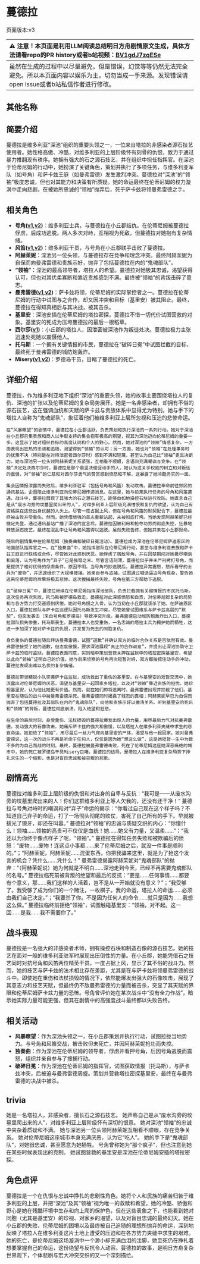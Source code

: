 # 蔓德拉
页面版本:v3
 

| :warning: 注意！本页面是利用LLM阅读总结明日方舟剧情原文生成，具体方法请看repo的PR history或者b站视频：[BV1gdJ7zqESe](https://www.bilibili.com/video/BV1gdJ7zqESe/)         |
|:----------------------------|
| 虽然在生成的过程中以尽量避免，但是错误，幻觉等等仍然无法完全避免。所以本页面内容以娱乐为主，切勿当成一手来源。发现错误请open issue或者b站私信作者进行修改。|



## 其他名称

## 简要介绍
蔓德拉是维多利亚“深池”组织的重要头领之一，一位来自塔拉的非感染者源石技艺使用者。她性格高傲、冷酷，对维多利亚的上层阶级怀有刻骨的仇恨，致力于通过暴力推翻现有秩序。她拥有强大的石之源石技艺，并在组织中担任指挥官。在深池于伦蒂尼姆的行动中，她扮演了关键角色，策划并执行了多项任务，与维多利亚军队（如号角）和萨卡兹王庭（如曼弗雷德）发生激烈冲突。蔓德拉对“深池”的“领袖”极度忠诚，但也对其能力和决策有所质疑。她的命运最终在伦蒂尼姆的权力漩涡中走向悲剧，在被她所忠诚的“领袖”抛弃后，死于萨卡兹将领曼弗雷德之手。
## 相关角色
-   **号角([v1](../chars/char_4039_horn.md),[v2](char_4039_horn.md))**：维多利亚士兵，与蔓德拉在小丘郡结仇。在伦蒂尼姆被蔓德拉俘虏，后成功逃脱。两人多次对峙，互相视为死敌，但蔓德拉对她抱有复杂情绪。
-   **风笛([v1](../chars/char_222_bpipe.md),[v2](char_222_bpipe.md))**：维多利亚干员，与号角在小丘郡联手击败了蔓德拉。
-   **阿赫茉妮**：深池另一位头领，与蔓德拉存在竞争和理念冲突。最终阿赫茉妮为自保而向曼弗雷德和贵族示好，抛弃了包括蔓德拉在内的“鬼魂部队”。
-   **“领袖”**：深池的最高领导者，塔拉人的希望。蔓德拉对她极其忠诚，渴望获得认可，但也对其优柔寡断和靠近贵族感到不满。最终被“领袖”的背叛击碎了意志。
-   **曼弗雷德([v1](../chars/extended_char_man_fu_lei_de.md),[v2](extended_char_man_fu_lei_de.md))**：萨卡兹将领，伦蒂尼姆的实际掌控者之一。蔓德拉在伦蒂尼姆的行动中试图与之合作，却又因冲突和目标（基里安）被其阻止。最终，蔓德拉在得知真相后与其决战，被其击杀。
-   **基里安**：深池安插在伦蒂尼姆的塔拉密探，蔓德拉不惜一切代价试图营救的对象。基里安的死成为压垮蔓德拉的最后一根稻草。
-   **西尔莎([v1](../chars/extended_char_xi_er_sha.md))**：小丘郡的塔拉人，因泄密被深池作为叛徒处决。蔓德拉极力主张迅速处死她以震慑他人。
-   **托马斯**：一个拥有关键情报的市民，蔓德拉在“破碎日冕”中试图拦截的目标，最终死于曼弗雷德的城防炮轰炸。
-   **Misery([v1](../chars/char_615_acspec.md),[v2](char_615_acspec.md))**：罗德岛干员，目睹了蔓德拉的死亡。
## 详细介绍
蔓德拉，作为维多利亚地下组织“深池”的重要头领，她的故事主要围绕塔拉人的复仇、深池的扩张以及伦蒂尼姆的复杂局势展开。她是一名非感染者，却拥有不俗的源石技艺，这在强调血统和天赋的萨卡兹与贵族体系中显得尤为特别。她与手下的塔拉人自称为“鬼魂部队”，象征着他们被维多利亚上层所忽视和压迫的悲惨命运。

    在“风暴瞭望”的剧情中，蔓德拉在小丘郡活跃，负责策划和执行深池的一系列行动。她对于深池在小丘郡召集贵族和商人以争取支持的集会抱有极高的期望，视其为深池迈向伦蒂尼姆的重要一步。这显示了她对组织目标的高度认同和个人的野心。然而，她对深池的“领袖”情感复杂，一方面表现出狂热的忠诚和追随，渴望得到“领袖”的认可；另一方面，她也对“领袖”在处理事务时的犹豫不决（特别是在对待泄密者西尔莎时）感到不满和轻蔑，甚至认为自己比“领袖”更具决断力。她与深池另一位头领阿赫茉妮关系紧张，互相看不顺眼，言语间充满嘲讽与竞争。在“领袖”决定处决西尔莎时，蔓德拉是那个最坚决催促动手的人，她认为这关乎权威的树立和对叛徒的震慑，对“领袖”的仁慈和对西尔莎勇气的赞赏感到愤怒和不解，这暴露了她冷酷务实的一面。

    集会因情报泄露而失败后，维多利亚驻军（包括号角和风笛）发动攻击。蔓德拉奉命前往郊区的通讯基站，企图阻止维多利亚向伦蒂尼姆传递消息。在这里，她与前来执行任务的号角和风笛遭遇。战斗中，蔓德拉展现了其强大的石之源石技艺，能够自如地操控石块进行攻防。她直言自己是从“废水沟旁的坟墓里爬出来的人”，对维多利亚上层阶级充满憎恨和复仇的欲望，认为自己有资格踩在这些出身优越的人头上。尽管一度占据上风，但在号角和风笛的默契配合下，蔓德拉最终被击败并受重伤。然而，她凭借顽强的意志重新站起，未被彻底打垮。当她发现阿赫茉妮已经捷足先登，通过通讯基站广播了深池的宣言后，蔓德拉因被利用和抢夺功劳而彻底失控，狂暴地释放源石技艺，最终在混乱中让号角和风笛得以逃脱。虽然失败告终，但她并未在小丘郡殒命。

    随后的剧情集中在伦蒂尼姆（独奏曲和破碎日冕活动）。蔓德拉成为深池在伦蒂尼姆萨迪恩区的地面部队指挥官之一。在“独奏曲”中，她指挥部队在伦蒂尼姆行动，甚至与维多利亚贵族和萨卡兹王庭进行联络或合作，尽管她对此感到厌恶。她俘虏了宿敌号角，并在囚禁期间对她极尽嘲讽和奚落，认为号角作为“弃子”已是强弩之末。尽管言语刻薄，蔓德拉似乎并未严刑拷打号角，而是提供了相对优待的俘虏条件，原因不明。当号角巧妙逃脱后，蔓德拉异常震怒，怒斥看守的士兵为“废物”，并迅速组织了大规模搜捕。她亲自参与追捕，试图通过喊话逼迫号角现身，警告她逃离伦蒂尼姆的后果将极其悲惨。这次搜捕最终失败，号角在第三方帮助下逃脱。

    在“破碎日冕”中，蔓德拉继续在伦蒂尼姆指挥深池部队，负责拦截拥有关键情报的市民托马斯。这次任务再次失败，托马斯被罗德岛救走，蔓德拉对此深感愤怒和自责，对伦蒂尼姆复杂的局势和与各方势力打交道感到厌倦。她对号角恨之入骨，认为当初在小丘郡就该杀了她。在萨迪恩区入口，蔓德拉部队与萨卡兹巡逻队因托马斯发生冲突，尽管她曾试图维系与萨卡兹高层的“默契”，但突发袭击（来自号角和罗德岛）导致冲突升级。曼弗雷德启动城防炮轰炸出入口，蔓德拉部队损失惨重，托马斯丧生。蔓德拉本人也受重伤，一名忠诚的塔拉士兵为掩护她而牺牲，这进一步加深了她对萨卡兹的仇恨，并发誓为死去的同胞复仇。

    身负重伤的蔓德拉随后拜访曼弗雷德，试图“道歉”并确认双方的临时合作关系是否依然有效。曼弗雷德接受了她的道歉，但态度傲慢，要求深池展现“真正的合作诚意”，并提出让深池协助守卫萨卡兹的临时监狱。蔓德拉表面同意，实则暗中策划营救关押在监狱中的塔拉密探基里安，希望以此向“领袖”证明自己的价值。她与前来侦察的号角再次短暂对峙，双方都按捺住动手的冲动，蔓德拉表现出难以名状的复杂情绪。

    蔓德拉带领精锐小队突袭萨卡兹监狱，成功救出了重伤的基里安。在与基里安的短暂交流中，她流露出对伦蒂尼姆的厌恶，渴望与基里安一起回家乡塔拉，以及对“领袖”靠近贵族的担忧。她珍视基里安，认为他比她更有价值。然而，就在她们即将逃离时，曼弗雷德出现并拦截了他们。基里安在随后的战斗中被曼弗雷德杀死。曼弗雷德同时揭露了残忍的真相：阿赫茉妮早已为自保而抛弃了包括蔓德拉及其部队在内的“鬼魂部队”，向他和贵族示好以撇清关系。听到基里安的死讯和“领袖”的背叛，蔓德拉彻底崩溃，陷入绝望和狂怒。

    在生命的最后时刻，身受重伤、法杖损毁的蔓德拉爆发出惊人的力量，用尽最后力气对抗曼弗雷德，发动强大的石像攻击。她痛斥萨卡兹的强大和傲慢，以及塔拉人在维多利亚夹缝中求生的悲哀命运。她拒绝了“领袖”，用尽最后一丝力气爬向基里安的尸体，渴望与他一起回家。她对曼弗雷德说，这一次的战斗不再是听命于任何人，仅仅是因为她“想这么做”，这是她短暂一生中为数不多的为自己而战的时刻。最终，蔓德拉被曼弗雷德击败，死在了伦蒂尼姆这座她深恶痛绝的城市中，她的死亡被罗德岛干员Misery目睹。蔓德拉的结局，是塔拉人在维多利亚复杂局势下挣扎求生的一个缩影，也是对盲目忠诚和被背叛的悲歌。
## 剧情高光
蔓德拉对维多利亚上层阶级的仇恨和对出身的自卑与反抗：“我可是——从废水沟旁的坟墓里爬出来的人！你们这群维多利亚上等人欠我的，还没有还干净！”
    蔓德拉与号角对峙时的嘲讽和对“弃子”命运的揭示：“你看过自己现在这个样子吗？不知道自己弃子的命运，打了一场彻头彻尾的败仗，害死了自己所有的手下。早就被拔光了獠牙，却还在叫嚣。”
    蔓德拉对“领袖”的忠诚与质疑交织的内心：“你懂什么！领袖......领袖的高贵可不仅仅是血统！她......她又有力量，又温柔......”；“我还以为你终于像点样子了呢，“领袖”。”
    蔓德拉在得知任务失败和被欺骗后的愤怒：“废物......废物！连这点小事都......来了伦蒂尼姆之后，就没一件事是顺利的。”；“阿赫茉妮，阿赫茉妮......混蛋东西，你把我骗来这里，就是为了抢这个发言的机会？凭什么......凭什么！”
    曼弗雷德揭露阿赫茉妮对“鬼魂部队”的抛弃：“（阿赫茉妮说）她为何就是不明白......深池走到今天，已经不再需要鬼魂部队的名号。”
    蔓德拉临死前被背叛的绝望和最后的反抗：“要是......任何事情......都要有个意义，那......我们这样的人活着，岂不是从一开始就没有意义？”；“我受够了。我受够了成为你们的一个赌注，一枚棋子。我的命运，塔拉人的命运......必须由我们自己决定。”；“我要杀了你。不是因为任何人的命令......就只是因为......我想这么做。”
    蔓德拉临终前拒绝“领袖”，试图触碰基里安：“领袖，对不起。这一回......是我......我不需要你了。”
## 战斗表现
蔓德拉是一名强大的非感染者术师，拥有操控石块和制造石像的源石技艺。她的技艺在面对一般的维多利亚驻军时展现出压倒性的力量。在小丘郡，她能凭借石之技艺同时对抗号角和风笛两位精英干员，一度占据上风，显示了其不俗的战斗力。然而，她的技艺与萨卡兹的法术相比存在差距，尤其是在与萨卡兹将领曼弗雷德的战斗中。即使她在重伤和法杖损毁的情况下，依然能爆发出强大的石像攻击，展现了其意志力和技艺天赋，但最终仍不敌曼弗雷德的力量而被击杀，突显了其天赋的界限和伦蒂尼姆萨卡兹力量的恐怖。号角曾评价她在某次战斗中“没有全力作战”，暗示她实际力量可能更强，但其在剧情中的高强度战斗最终都以失败告终。
## 相关活动
-   **风暴瞭望**：作为深池头领之一，在小丘郡策划并执行行动，试图拉拢当地势力。与号角和风笛交战，被击败但未死亡，并因阿赫茉妮抢功而失控。
-   **独奏曲**：作为深池在伦蒂尼姆的领导者，俘虏并看押号角，后因号角逃脱而震怒，组织并亲自参与了搜捕行动。
-   **破碎日冕**：作为深池在伦蒂尼姆的指挥官，试图获取情报（托马斯），与萨卡兹冲突，后被迫与曼弗雷德周旋。策划并营救塔拉密探基里安，最终在与曼弗雷德的决战中被杀。
## trivia
她是一名塔拉人，非感染者，擅长石之源石技艺。
    她声称自己是从“废水沟旁的坟墓里爬出来的人”，对维多利亚上层阶级怀有深切的恨意。
    她对深池“领袖”的忠诚中夹杂着质疑和不满。
    她与深池另一位头领阿赫茉妮互相看不顺眼，存在竞争关系。
    她对伦蒂尼姆这座城市本身充满厌恶，认为它“吃人”。
    她的手下是“鬼魂部队”，对她很忠诚，甚至愿意为她牺牲。
    号角曾称她为“那个疯子”，但也注意到她在某些时候表现出的克制。
    她试图营救的基里安是深池在伦蒂尼姆安插的塔拉密探。
## 角色点评
蔓德拉是一个在仇恨与忠诚中挣扎的悲剧性角色。她将个人和民族的痛苦归咎于维多利亚的上层，并把“深池”及其“领袖”视为唯一的救赎和希望。她的冷酷、骄傲和野心是她在残酷环境中生存和向上爬的保护色，但在这些表象之下，也能看到她对同胞（尤其是基里安）的珍视、对家乡的渴望，以及对盲目忠诚的最终幻灭。她在小丘郡的失败、伦蒂尼姆的困境以及最终被自己追随的理想所抛弃的命运，深刻地反映了塔拉人在维多利亚这片土地上遭受的压迫和在各方势力夹缝中求生的艰难。她的死亡，是伦蒂尼姆这场漩涡中一个渺小却充满血泪的注脚，她至死仍在挣扎着想要掌握自己的命运，这份绝望与反抗令人动容。蔓德拉的故事，是明日方舟复杂世界观下，个体悲剧与宏大冲突交织的又一个深刻描绘。